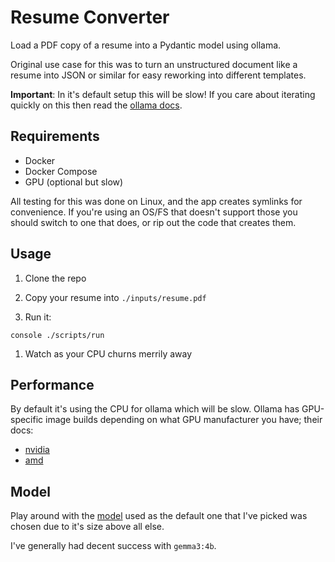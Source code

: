 # Resume Converter

Load a PDF copy of a resume into a Pydantic model using ollama.

Original use case for this was to turn an unstructured document like a resume
into JSON or similar for easy reworking into different templates.

**Important**: In it's default setup this will be slow! If you care about
iterating quickly on this then read the [ollama
docs](https://github.com/ollama/ollama?tab=readme-ov-file#ollama).

## Requirements

- Docker
- Docker Compose
- GPU (optional but slow)

All testing for this was done on Linux, and the app creates symlinks for
convenience. If you're using an OS/FS that doesn't support those you should
switch to one that does, or rip out the code that creates them.

## Usage

1. Clone the repo

1. Copy your resume into `./inputs/resume.pdf`

1. Run it:

```console ./scripts/run ```

1. Watch as your CPU churns merrily away

## Performance

By default it's using the CPU for ollama which will be slow. Ollama has
GPU-specific image builds depending on what GPU manufacturer you have; their
docs:

- [nvidia](https://hub.docker.com/r/ollama/ollama#nvidia-gpu)
- [amd](https://hub.docker.com/r/ollama/ollama#amd-gpu)

## Model

Play around with the [model](https://ollama.com/library) used as the default
one that I've picked was chosen due to it's size above all else.

I've generally had decent success with `gemma3:4b`.
